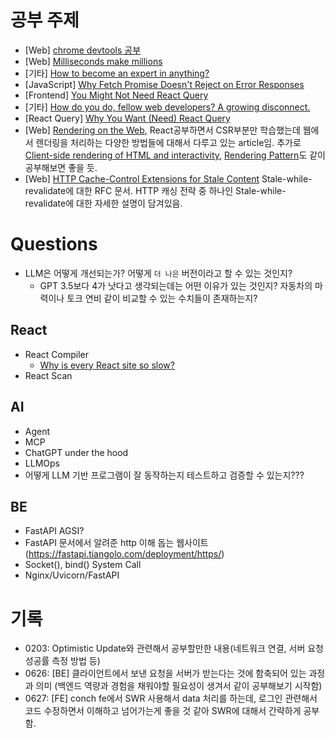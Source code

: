 # 공부 주제

- [Web] [chrome devtools 공부](https://developer.chrome.com/docs/devtools)
- [Web] [Milliseconds make millions](https://web.dev/case-studies/milliseconds-make-millions)
- [기타] [How to become an expert in anything?](https://newsletter.techworld-with-milan.com/p/how-to-become-an-expert-in-anything?ref=dailydev)
- [JavaScript] [Why Fetch Promise Doesn't Reject on Error Responses](https://kettanaito.com/blog/why-fetch-promise-doesnt-reject-on-error-responses)
- [Frontend] [You Might Not Need React Query](https://tkdodo.eu/blog/you-might-not-need-react-query)
- [기타] [How do you do, fellow web developers? A growing disconnect.](https://rakhim.exotext.com/web-developers-a-growing-disconnect)
- [React Query] [Why You Want (Need) React Query](https://tkdodo.eu/blog/why-you-want-react-query)
- [Web] [Rendering on the Web](https://web.dev/articles/rendering-on-the-web), React공부하면서 CSR부분만 학습했는데 웹에서 렌더링을 처리하는 다양한 방법들에 대해서 다루고 있는 article임. 추가로 [Client-side rendering of HTML and interactivity](https://web.dev/articles/client-side-rendering-of-html-and-interactivity), [Rendering Pattern](https://www.patterns.dev/vanilla/rendering-patterns/)도 같이 공부해보면 좋을 듯.
- [Web] [HTTP Cache-Control Extensions for Stale Content](https://datatracker.ietf.org/doc/html/rfc5861) Stale-while-revalidate에 대한 RFC 문서. HTTP 캐싱 전략 중 하나인 Stale-while-revalidate에 대한 자세한 설명이 담겨있음.

# Questions

- LLM은 어떻게 개선되는가? 어떻게 `더 나은` 버전이라고 할 수 있는 것인지?
  - GPT 3.5보다 4가 낫다고 생각되는데는 어떤 이유가 있는 것인지? 자동차의 마력이나 토크 연비 같이 비교할 수 있는 수치들이 존재하는지?

## React

- React Compiler
  - [Why is every React site so slow?](https://www.youtube.com/watch?v=INLq9RPAYUw)
- React Scan

## AI

- Agent
- MCP
- ChatGPT under the hood
- LLMOps
- 어떻게 LLM 기반 프로그램이 잘 동작하는지 테스트하고 검증할 수 있는지???

## BE

- FastAPI AGSI?
- FastAPI 문서에서 알려준 http 이해 돕는 웹사이트(https://fastapi.tiangolo.com/deployment/https/)
- Socket(), bind() System Call
- Nginx/Uvicorn/FastAPI

# 기록

- 0203: Optimistic Update와 관련해서 공부할만한 내용(네트워크 연결, 서버 요청 성공률 측정 방법 등)
- 0626: [BE] 클라이언트에서 보낸 요청을 서버가 받는다는 것에 함축되어 있는 과정과 의미 (백엔드 역량과 경험을 채워야할 필요성이 생겨서 같이 공부해보기 시작함)
- 0627: [FE] conch fe에서 SWR 사용해서 data 처리를 하는데, 로그인 관련해서 코드 수정하면서 이해하고 넘어가는게 좋을 것 같아 SWR에 대해서 간략하게 공부함.
